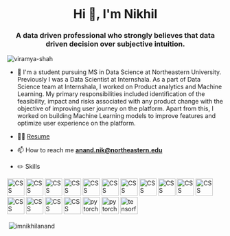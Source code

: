 <h1 align="center">Hi 👋, I'm Nikhil</h1>
<h3 align="center">A data driven professional who strongly believes that data driven decision over subjective intuition.</h3>

<p align="left"> <img src="https://komarev.com/ghpvc/?username=viramya-shah" alt="viramya-shah" /> </p>

- 🔭 I'm a student pursuing MS in Data Science at Northeastern University. Previously I was a Data Scientist at Internshala. As a part of Data Science team at Internshala, I worked on Product analytics and Machine Learning. My primary responsibilities included identification of the feasibility, impact and risks associated with any product change with the objective of improving user journey on the platform. Apart from this, I worked on building Machine Learning models to improve features and optimize user experience on the platform.

- 👨‍💻 [Resume](https://drive.google.com/file/d/1_6iAT1DtMYRtyQSmW9O1A2IlLLyT955L/view?usp=sharing)

- 📫 How to reach me **anand.nik@northeastern.edu**

- ✏️ Skills

<p align="left">

<img src="https://www.vectorlogo.zone/logos/numpy/numpy-icon.svg" alt="CSS" width="40" height="40"/>
<img src="https://www.vectorlogo.zone/logos/nodejs/nodejs-icon.svg" alt="CSS" width="40" height="40"/>
<img src="https://www.vectorlogo.zone/logos/mysql/mysql-icon.svg" alt="CSS" width="40" height="40"/>
<img src="https://www.vectorlogo.zone/logos/linux/linux-icon.svg" alt="CSS" width="40" height="40"/>
<img src="https://www.vectorlogo.zone/logos/kaggle/kaggle-icon.svg" alt="CSS" width="40" height="40"/>
<img src="https://www.vectorlogo.zone/logos/jquery/jquery-icon.svg" alt="CSS" width="40" height="40"/>
<img src="https://www.vectorlogo.zone/logos/w3c_xml/w3c_xml-icon.svg" alt="CSS" width="40" height="40"/>
<img src="https://www.vectorlogo.zone/logos/ubuntu/ubuntu-icon.svg" alt="CSS" width="40" height="40"/>
<img src="https://www.vectorlogo.zone/logos/phpmyadmin/phpmyadmin-icon.svg" alt="CSS" width="40" height="40"/>
<img src="https://www.vectorlogo.zone/logos/php/php-icon.svg" alt="CSS" width="40" height="40"/>
<img src="https://www.vectorlogo.zone/logos/hive/hive-icon.svg" alt="CSS" width="40" height="40"/>
<img src="https://www.vectorlogo.zone/logos/w3_html5/w3_html5-icon.svg" alt="CSS" width="40" height="40"/>
<img src="https://www.vectorlogo.zone/logos/apache_hive/apache_hive-icon.svg" alt="CSS" width="40" height="40"/>
<img src="https://www.vectorlogo.zone/logos/dask/dask-icon.svg" alt="CSS" width="40" height="40"/> 
<img src="https://www.vectorlogo.zone/logos/w3_css/w3_css-icon.svg" alt="CSS" width="40" height="40"/>
<img src="https://www.vectorlogo.zone/logos/apache_pig/apache_pig-icon.svg" alt="pytorch" width="40" height="40"/> 
<img src="https://www.vectorlogo.zone/logos/python/python-icon.svg" alt="pytorch" width="40" height="40"/> 
<img src="https://www.vectorlogo.zone/logos/tensorflow/tensorflow-icon.svg" alt="tensorflow" width="40" height="40"/>

</p>

<p>&nbsp;<img align="center" src="https://github-readme-stats.vercel.app/api?username=imnikhilanand&show_icons=true" alt="imnikhilanand" /></p>
